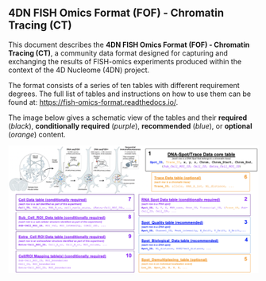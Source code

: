 ## 4DN FISH Omics Format (FOF) - Chromatin Tracing (CT)

This document describes the **4DN FISH Omics Format (FOF) - Chromatin Tracing (CT)**, a community data format designed for capturing and exchanging the results of FISH-omics experiments produced within the context of the 4D Nucleome (4DN) project.

The format consists of a series of ten tables with different requirement degrees.
The full list of tables and instructions on how to use them can be found at: https://fish-omics-format.readthedocs.io/.

The image below gives a schematic view of the tables and their **required** (*black*), **conditionally required** (*purple*), **recommended** (*blue*), or **optional** (*orange*) content.

<img align="right" src="docs/source/images/FOF-CT_graph.png">
